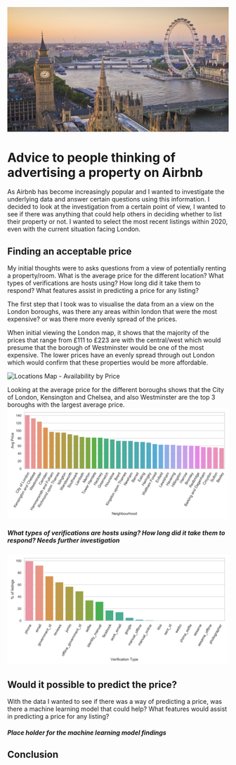 ![London_City](Images/London.jpg)


# **Advice to people thinking of advertising a property on Airbnb**
As Airbnb has become increasingly popular and I wanted to investigate the underlying data and answer certain questions using this information. I decided to look at the investigation from a certain point of view, I wanted to see if there was anything that could help others in deciding whether to list their property or not. I wanted to select the most recent listings within 2020, even with the current situation facing London.


## **Finding an acceptable price**
My initial thoughts were to asks questions from a view of potentially renting a property/room. What is the average price for the different location? What types of verifications are hosts using? How long did it take them to respond? What features assist in predicting a price for any listing?


The first step that I took was to visualise the data from an a view on the London boroughs, was there any areas within london that were the most expensive? or was there more evenly spread of the prices.

When initial viewing the London map, it shows that the majority of the prices that range from £111 to £223 are with the central/west which would presume that the borough of Westminster would be one of the most expensive. The lower prices have an evenly spread through out London which would confirm that these properties would be more affordable.   

![Locations Map - Availability by Price](Images/availability_365_prices_scatterplot.png)

Looking at the average price for the different boroughs shows that the City of London, Kensington and Chelsea, and also Westminster are the top 3 boroughs with the largest average price.
![Locations by Average Price](Images/Neighbourhood_av_price_histogram_plots.png)

##### What types of verifications are hosts using? How long did it take them to respond? Needs further investigation
![Locations by Average Price](Images/Verification_type_price_histogram_plots.png)


## **Would it possible to predict the price?**
With the data I wanted to see if there was a way of predicting a price, was there a machine learning model that could help? What features would assist in predicting a price for any listing?


##### Place holder for the machine learning model findings


## **Conclusion**
